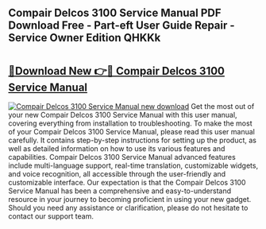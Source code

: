 ## Compair Delcos 3100 Service Manual PDF Download Free - Part-eft User Guide Repair - Service Owner Edition QHKKk

# <h2><a href="http://cf12824.oget.top/?id=Compair+Delcos+3100+Service+Manual">🔗Download New 👉🔴 Compair Delcos 3100 Service Manual</a></h2>

[![Compair Delcos 3100 Service Manual new download](https://i.imgur.com/5g1atiW.png)](http://cf12824.oget.top/?id=Compair+Delcos+3100+Service+Manual)
Get the most out of your new Compair Delcos 3100 Service Manual with this user manual, covering everything from installation to troubleshooting. To make the most of your Compair Delcos 3100 Service Manual, please read this user manual carefully. It contains step-by-step instructions for setting up the product, as well as detailed information on how to use its various features and capabilities. Compair Delcos 3100 Service Manual advanced features include multi-language support, real-time translation, customizable widgets, and voice recognition, all accessible through the user-friendly and customizable interface. Our expectation is that the Compair Delcos 3100 Service Manual has been a comprehensive and easy-to-understand resource in your journey to becoming proficient in using your new gadget. Should you need any assistance or clarification, please do not hesitate to contact our support team.
